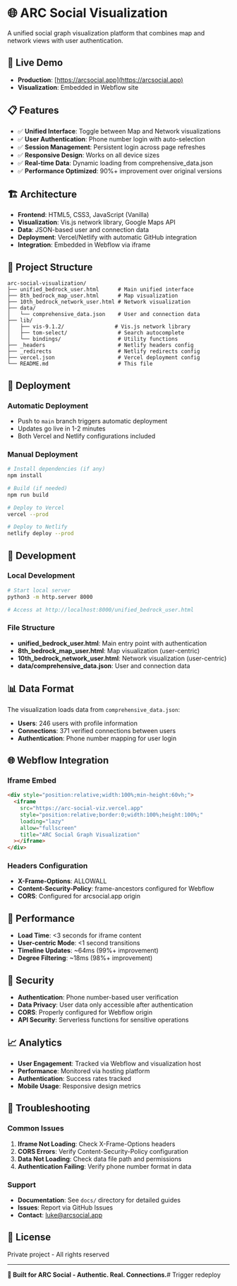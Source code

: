 # 🌐 ARC Social Visualization

A unified social graph visualization platform that combines map and network views with user authentication.

## 🚀 Live Demo

- **Production**: [https://arcsocial.app](https://arcsocial.app)
- **Visualization**: Embedded in Webflow site

## 📋 Features

- ✅ **Unified Interface**: Toggle between Map and Network visualizations
- ✅ **User Authentication**: Phone number login with auto-selection
- ✅ **Session Management**: Persistent login across page refreshes
- ✅ **Responsive Design**: Works on all device sizes
- ✅ **Real-time Data**: Dynamic loading from comprehensive_data.json
- ✅ **Performance Optimized**: 90%+ improvement over original versions

## 🏗️ Architecture

- **Frontend**: HTML5, CSS3, JavaScript (Vanilla)
- **Visualization**: Vis.js network library, Google Maps API
- **Data**: JSON-based user and connection data
- **Deployment**: Vercel/Netlify with automatic GitHub integration
- **Integration**: Embedded in Webflow via iframe

## 📁 Project Structure

```
arc-social-visualization/
├── unified_bedrock_user.html      # Main unified interface
├── 8th_bedrock_map_user.html      # Map visualization
├── 10th_bedrock_network_user.html # Network visualization
├── data/
│   └── comprehensive_data.json    # User and connection data
├── lib/
│   ├── vis-9.1.2/                # Vis.js network library
│   ├── tom-select/                # Search autocomplete
│   └── bindings/                  # Utility functions
├── _headers                       # Netlify headers config
├── _redirects                     # Netlify redirects config
├── vercel.json                    # Vercel deployment config
└── README.md                      # This file
```

## 🚀 Deployment

### Automatic Deployment
- Push to `main` branch triggers automatic deployment
- Updates go live in 1-2 minutes
- Both Vercel and Netlify configurations included

### Manual Deployment
```bash
# Install dependencies (if any)
npm install

# Build (if needed)
npm run build

# Deploy to Vercel
vercel --prod

# Deploy to Netlify
netlify deploy --prod
```

## 🔧 Development

### Local Development
```bash
# Start local server
python3 -m http.server 8000

# Access at http://localhost:8000/unified_bedrock_user.html
```

### File Structure
- **unified_bedrock_user.html**: Main entry point with authentication
- **8th_bedrock_map_user.html**: Map visualization (user-centric)
- **10th_bedrock_network_user.html**: Network visualization (user-centric)
- **data/comprehensive_data.json**: User and connection data

## 📊 Data Format

The visualization loads data from `comprehensive_data.json`:
- **Users**: 246 users with profile information
- **Connections**: 371 verified connections between users
- **Authentication**: Phone number mapping for user login

## 🌐 Webflow Integration

### Iframe Embed
```html
<div style="position:relative;width:100%;min-height:60vh;">
  <iframe
    src="https://arc-social-viz.vercel.app"
    style="position:relative;border:0;width:100%;height:100%;"
    loading="lazy"
    allow="fullscreen"
    title="ARC Social Graph Visualization"
  ></iframe>
</div>
```

### Headers Configuration
- **X-Frame-Options**: ALLOWALL
- **Content-Security-Policy**: frame-ancestors configured for Webflow
- **CORS**: Configured for arcsocial.app origin

## 🎯 Performance

- **Load Time**: <3 seconds for iframe content
- **User-centric Mode**: <1 second transitions
- **Timeline Updates**: ~64ms (99%+ improvement)
- **Degree Filtering**: ~18ms (98%+ improvement)

## 🔐 Security

- **Authentication**: Phone number-based user verification
- **Data Privacy**: User data only accessible after authentication
- **CORS**: Properly configured for Webflow origin
- **API Security**: Serverless functions for sensitive operations

## 📈 Analytics

- **User Engagement**: Tracked via Webflow and visualization host
- **Performance**: Monitored via hosting platform
- **Authentication**: Success rates tracked
- **Mobile Usage**: Responsive design metrics

## 🚨 Troubleshooting

### Common Issues
1. **Iframe Not Loading**: Check X-Frame-Options headers
2. **CORS Errors**: Verify Content-Security-Policy configuration
3. **Data Not Loading**: Check data file path and permissions
4. **Authentication Failing**: Verify phone number format in data

### Support
- **Documentation**: See `docs/` directory for detailed guides
- **Issues**: Report via GitHub Issues
- **Contact**: luke@arcsocial.app

## 📝 License

Private project - All rights reserved

---

**🎯 Built for ARC Social - Authentic. Real. Connections.**# Trigger redeploy
